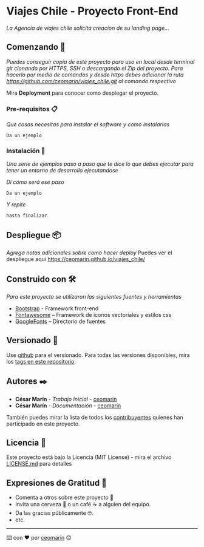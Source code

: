# Viajes Chile - Proyecto Front-End

_La Agencia de viajes chile solicita creacion de su landing page..._

## Comenzando 🚀

_Puedes conseguir copia de esté proyecto para uso en local desde terminal git clonando por HTTPS, SSH o descargando el Zip del proyecto.
Para hacerlo por medio de comandos y desde https debes adicionar la ruta https://github.com/ceomarin/viajes_chile.git al comando respectivo_

Mira **Deployment** para conocer como desplegar el proyecto.


### Pre-requisitos 📋

_Que cosas necesitas para instalar el software y como instalarlas_

```
Da un ejemplo
```

### Instalación 🔧

_Una serie de ejemplos paso a paso que te dice lo que debes ejecutar para tener un entorno de desarrollo ejecutandose_

_Dí cómo será ese paso_

```
Da un ejemplo
```

_Y repite_

```
hasta finalizar
```

## Despliegue 📦

_Agrega notas adicionales sobre como hacer deploy_
Puedes ver el despliegue aquí https://ceomarin.github.io/viajes_chile/

## Construido con 🛠️

_Para este proyecto se utilizaron las siguientes fuentes y herramientas_


* [Bootstrap]( https://getbootstrap.com/docs/5.1/getting-started/introduction/) - Framework front-end
* [Fontawesome]( https://fontawesome.com/v5.15/how-to-use/on-the-web/referencing-icons/basic-use) – Framework de iconos vectoriales y estilos css
* [GoogleFonts]( https://fonts.google.com/) – Directorio de fuentes


## Versionado 📌

Use [github](https://docs.github.com/es) para el versionado. Para todas las versiones disponibles, mira los [tags en este repositorio](https://github.com/ceomarin).

## Autores ✒️

* **César Marín** - *Trabajo Inicial* - [ceomarin](https://github.com/ceomarin)
* **César Marín** - *Documentación* - [ceomarin](#ceomarin)

También puedes mirar la lista de todos los [contribuyentes](https://github.com/your/project/contributors) quíenes han participado en este proyecto. 

## Licencia 📄

Este proyecto está bajo la Licencia (MIT License) - mira el archivo [LICENSE.md](LICENSE.md) para detalles

## Expresiones de Gratitud 🎁

* Comenta a otros sobre este proyecto 📢
* Invita una cerveza 🍺 o un café ☕ a alguien del equipo. 
* Da las gracias públicamente 🤓.
* etc.


---
⌨️ con ❤️ por [ceomarin](https://github.com/ceomarin) 😊